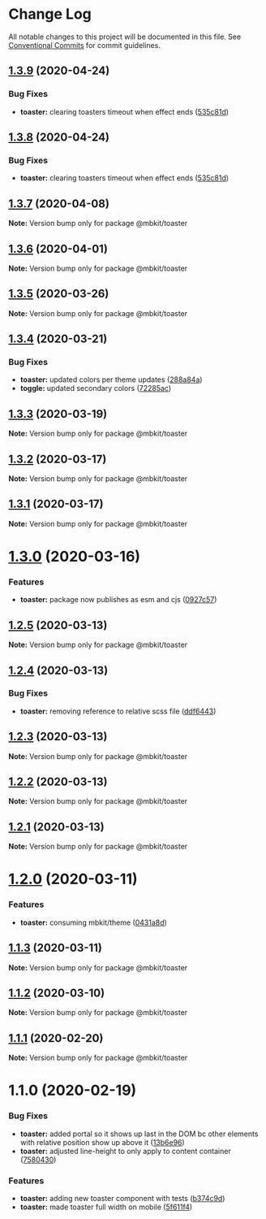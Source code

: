 # Change Log

All notable changes to this project will be documented in this file.
See [Conventional Commits](https://conventionalcommits.org) for commit guidelines.

## [1.3.9](https://github.com/mindbody/design-system/compare/@mbkit/toaster@1.3.7...@mbkit/toaster@1.3.9) (2020-04-24)


### Bug Fixes

* **toaster:** clearing toasters timeout when effect ends ([535c81d](https://github.com/mindbody/design-system/commit/535c81db0f8465953addc37427bd1fbc25f1396e))





## [1.3.8](https://github.com/mindbody/design-system/compare/@mbkit/toaster@1.3.7...@mbkit/toaster@1.3.8) (2020-04-24)


### Bug Fixes

* **toaster:** clearing toasters timeout when effect ends ([535c81d](https://github.com/mindbody/design-system/commit/535c81db0f8465953addc37427bd1fbc25f1396e))





## [1.3.7](https://github.com/mindbody/mbkit/compare/@mbkit/toaster@1.3.6...@mbkit/toaster@1.3.7) (2020-04-08)

**Note:** Version bump only for package @mbkit/toaster





## [1.3.6](https://github.com/mindbody/design-system/compare/@mbkit/toaster@1.3.5...@mbkit/toaster@1.3.6) (2020-04-01)

**Note:** Version bump only for package @mbkit/toaster





## [1.3.5](https://github.com/mindbody/design-system/compare/@mbkit/toaster@1.3.4...@mbkit/toaster@1.3.5) (2020-03-26)

**Note:** Version bump only for package @mbkit/toaster





## [1.3.4](https://github.com/mindbody/design-system/compare/@mbkit/toaster@1.3.3...@mbkit/toaster@1.3.4) (2020-03-21)


### Bug Fixes

* **toaster:** updated colors per theme updates ([288a84a](https://github.com/mindbody/design-system/commit/288a84a6abbcdd30aaff13b6435f8df2efd9ce27))
* **toggle:** updated secondary colors ([72285ac](https://github.com/mindbody/design-system/commit/72285ac0394396e5a2bbc4defb3a1555b446065c))





## [1.3.3](https://github.com/mindbody/design-system/compare/@mbkit/toaster@1.3.2...@mbkit/toaster@1.3.3) (2020-03-19)

**Note:** Version bump only for package @mbkit/toaster





## [1.3.2](https://github.com/mindbody/mbkit/compare/@mbkit/toaster@1.3.1...@mbkit/toaster@1.3.2) (2020-03-17)

**Note:** Version bump only for package @mbkit/toaster





## [1.3.1](https://github.com/mindbody/design-system/compare/@mbkit/toaster@1.3.0...@mbkit/toaster@1.3.1) (2020-03-17)

**Note:** Version bump only for package @mbkit/toaster





# [1.3.0](https://github.com/mindbody/design-system/compare/@mbkit/toaster@1.2.5...@mbkit/toaster@1.3.0) (2020-03-16)


### Features

* **toaster:** package now publishes as esm and cjs ([0927c57](https://github.com/mindbody/design-system/commit/0927c57807266458ecdc53c002c492f8e7c48230))





## [1.2.5](https://github.com/mindbody/design-system/compare/@mbkit/toaster@1.2.4...@mbkit/toaster@1.2.5) (2020-03-13)

**Note:** Version bump only for package @mbkit/toaster





## [1.2.4](https://github.com/mindbody/design-system/compare/@mbkit/toaster@1.2.3...@mbkit/toaster@1.2.4) (2020-03-13)


### Bug Fixes

* **toaster:** removing reference to relative scss file ([ddf6443](https://github.com/mindbody/design-system/commit/ddf6443c747d114d0fc65807ffb26a0d71c93f8e))





## [1.2.3](https://github.com/mindbody/design-system/compare/@mbkit/toaster@1.2.2...@mbkit/toaster@1.2.3) (2020-03-13)

**Note:** Version bump only for package @mbkit/toaster





## [1.2.2](https://github.com/mindbody/design-system/compare/@mbkit/toaster@1.2.1...@mbkit/toaster@1.2.2) (2020-03-13)

**Note:** Version bump only for package @mbkit/toaster





## [1.2.1](https://github.com/mindbody/design-system/compare/@mbkit/toaster@1.2.0...@mbkit/toaster@1.2.1) (2020-03-13)

**Note:** Version bump only for package @mbkit/toaster





# [1.2.0](https://github.com/mindbody/design-system/compare/@mbkit/toaster@1.1.3...@mbkit/toaster@1.2.0) (2020-03-11)


### Features

* **toaster:** consuming mbkit/theme ([0431a8d](https://github.com/mindbody/design-system/commit/0431a8d5917d821e1de927e8a92eea7334923165))





## [1.1.3](https://github.com/mindbody/design-system/compare/@mbkit/toaster@1.1.2...@mbkit/toaster@1.1.3) (2020-03-11)

**Note:** Version bump only for package @mbkit/toaster





## [1.1.2](https://github.com/mindbody/design-system/compare/@mbkit/toaster@1.1.1...@mbkit/toaster@1.1.2) (2020-03-10)

**Note:** Version bump only for package @mbkit/toaster





## [1.1.1](https://github.com/mindbody/design-system/compare/@mbkit/toaster@1.1.0...@mbkit/toaster@1.1.1) (2020-02-20)

**Note:** Version bump only for package @mbkit/toaster





# 1.1.0 (2020-02-19)


### Bug Fixes

* **toaster:** added portal so it shows up last in the DOM bc other elements with relative position show up above it ([13b6e96](https://github.com/mindbody/design-system/commit/13b6e961d47f0120c8943b93d8d677df24ebed0f))
* **toaster:** adjusted line-height to only apply to content container ([7580430](https://github.com/mindbody/design-system/commit/75804307e91a23131ef9971caa33664a49d4b318))


### Features

* **toaster:** adding new toaster component with tests ([b374c9d](https://github.com/mindbody/design-system/commit/b374c9dc3939058dd31c075f17a5b5427faee079))
* **toaster:** made toaster full width on mobile ([5f611f4](https://github.com/mindbody/design-system/commit/5f611f442c20320a44424055224f1b7692419b78))
